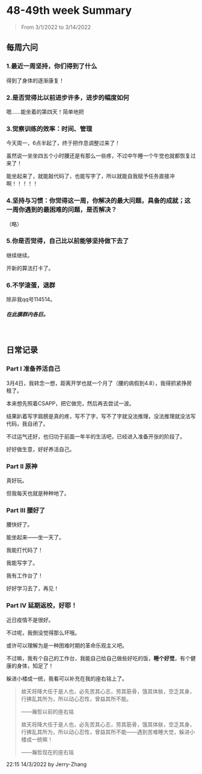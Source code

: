 # 48-49th week Summary

> From 3/1/2022 to 3/14/2022


## 每周六问

### 1.最近一周坚持，你们得到了什么

得到了身体的逐渐康复！

### 2.是否觉得比以前进步许多，进步的幅度如何

嗯……能坐着的第四天！简单地把

### 3.觉察训练的效率：时间、管理

今天周一，6点半起了，终于把作息调整过来了！

虽然说一坐坐四五个小时腰还是有那么一些疼，不过中午睡一个午觉也就都恢复过来了！

能坐起来了，就能敲代码了，也能写字了，所以就能自我赋予任务直接冲啊！！！！！

### 4.坚持与习惯：你觉得这一周，你解决的最大问题，具备的成就；这一周你遇到的最困难的问题，是否解决？

（略）

### 5.你是否觉得，自己比以前能够坚持做下去了

继续继续。

开新的算法打卡了。

### 6.不学滚蛋，退群

除非我qq号114514。

##### 在此膜群内各巨。

<br>

## 日常记录

### Part I 准备养活自己

3月4日，我转念一想，距离开学也就一个月了（腰的病假到4.8），我得抓紧挣房租了。

本来想先照着CSAPP，把它做完，然后再去尝试一波。

结果趴着写字肩膀是真的疼，写不了字，写不了字就没法推理，没法推理就没法写代码，我自闭了。

不过运气还好，也归功于前面一年半的生活吧，已经进入准备开张的阶段了。

好好做生意，好好养活自己。

### Part II 原神

真好玩。

但我每天也就是种种地了。

### Part III 腰好了

腰快好了。

能坐起来——坐一天了。

我能打代码了！

我能写字了。

我有工作台了！

好好学习去了，再见！

### Part IV 延期返校，好耶！

近日疫情不是很好。

不过呢，我倒没觉得那么坏哦。

或许可以理解为是一种困难时期的革命乐观主义吧。

不过嘛，我有个自己的工作台，我能自己给自己做些好吃的饭，**睡个好觉**，有个健康的身体，知足了！

躲进小楼成一统，我看可以补充在我的座右铭上了。

> 故天将降大任于是人也，必先苦其心志，劳其筋骨，饿其体肤，空乏其身，行拂乱其所为，所以动心忍性，曾益其所不能。
>
> ——瀚哲以前的座右铭
>
> 故天将降大任于是人也，必先苦其心志，劳其筋骨，饿其体肤，空乏其身，行拂乱其所为，所以动心忍性，曾益其所不能——遇到苦难睡大觉，躲进小楼成一统嘛！
>
> ——瀚哲现在的座右铭

22:15 14/3/2022 by Jerry-Zhang
